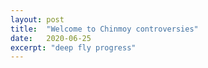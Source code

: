 ```yaml
---
layout: post
title:  "Welcome to Chinmoy controversies"
date:   2020-06-25
excerpt: "deep fly progress"
---
```

